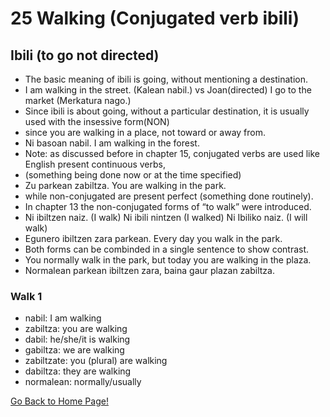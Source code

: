 # 25 Walking (Conjugated verb ibili)
## Ibili (to go not directed)
* The basic meaning of ibili is going, without mentioning a destination.
* I am walking in the street. (Kalean nabil.) vs Joan(directed)  I go to the market (Merkatura nago.)
* Since ibili is about going, without a particular destination, it is usually used with the insessive form(NON)
* since you are walking in a place, not toward or away from.
* Ni basoan nabil. I am walking in the forest.
* Note: as discussed before in chapter 15, conjugated verbs are used like English present continuous verbs,
* (something being done now or at the time specified)
* Zu parkean zabiltza. You are walking in the park.
* while non-conjugated are present perfect (something done routinely).
* In chapter 13 the non-conjugated forms of “to walk” were introduced.
* Ni ibiltzen naiz. (I walk) Ni ibili nintzen (I walked) Ni Ibiliko naiz. (I will walk)
* Egunero ibiltzen zara parkean. Every day you walk in the park.
* Both forms can be combinded in a single sentence to show contrast.
* You normally walk in the park, but today you are walking in the plaza.
* Normalean parkean ibiltzen zara, baina gaur plazan zabiltza.

### Walk 1
* nabil: I am walking
* zabiltza: you are walking
* dabil: he/she/it is walking
* gabiltza: we are walking
* zabiltzate: you (plural) are walking
* dabiltza: they are walking
* normalean: normally/usually

[ Go Back to Home Page!](..)
